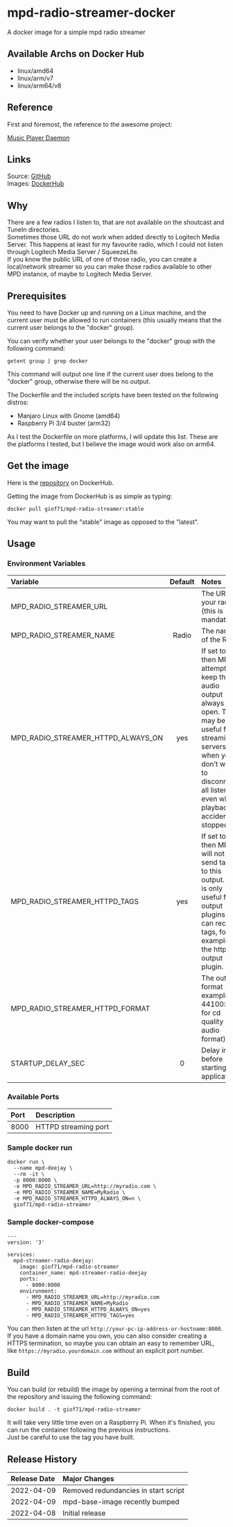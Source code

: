 # mpd-radio-streamer-docker

A docker image for a simple mpd radio streamer

## Available Archs on Docker Hub

- linux/amd64
- linux/arm/v7
- linux/arm64/v8

## Reference

First and foremost, the reference to the awesome project:

[Music Player Daemon](https://www.musicpd.org/)

## Links

Source: [GitHub](https://github.com/giof71/mpd-radio-streamer-docker)  
Images: [DockerHub](https://hub.docker.com/r/giof71/mpd-radio-streamer)

## Why

There are a few radios I listen to, that are not available on the shoutcast and TuneIn directories.  
Sometimes those URL do not work when added directly to Logitech Media Server. This happens at least for my favourite radio, which I could not listen through Logitech Media Server / SqueezeLite.  
If you know the public URL of one of those radio, you can create a local/network streamer so you can make those radios available to other MPD instance, of maybe to Logitech Media Server.

## Prerequisites

You need to have Docker up and running on a Linux machine, and the current user must be allowed to run containers (this usually means that the current user belongs to the "docker" group).

You can verify whether your user belongs to the "docker" group with the following command:

`getent group | grep docker`

This command will output one line if the current user does belong to the "docker" group, otherwise there will be no output.

The Dockerfile and the included scripts have been tested on the following distros:

- Manjaro Linux with Gnome (amd64)
- Raspberry Pi 3/4 buster (arm32)

As I test the Dockerfile on more platforms, I will update this list.
These are the platforms I tested, but I believe the image would work also on arm64.

## Get the image

Here is the [repository](https://hub.docker.com/repository/docker/giof71/mpd-radio-streamer) on DockerHub.

Getting the image from DockerHub is as simple as typing:

`docker pull giof71/mpd-radio-streamer:stable`

You may want to pull the "stable" image as opposed to the "latest".

## Usage

### Environment Variables

Variable|Default|Notes
:---|:---:|:---
MPD_RADIO_STREAMER_URL||The URL of your radio (this is mandatory)
MPD_RADIO_STREAMER_NAME|Radio|The name of the Radio
MPD_RADIO_STREAMER_HTTPD_ALWAYS_ON|yes|If set to yes, then MPD attempts to keep this audio output always open. This may be useful for streaming servers, when you don’t want to disconnect all listeners even when playback is accidentally stopped.
MPD_RADIO_STREAMER_HTTPD_TAGS|yes|If set to no, then MPD will not send tags to this output. This is only useful for output plugins that can receive tags, for example the httpd output plugin.
MPD_RADIO_STREAMER_HTTPD_FORMAT||The output format (for example, 44100:16:2 for cd quality audio format)
STARTUP_DELAY_SEC|0|Delay in sec before starting the application.

### Available Ports

Port|Description
:---|:---
8000|HTTPD streaming port

### Sample docker run

```text
docker run \
  --name mpd-deejay \
  --rm -it \
  -p 8000:8000 \
  -e MPD_RADIO_STREAMER_URL=http://myradio.com \
  -e MPD_RADIO_STREAMER_NAME=MyRadio \
  -e MPD_RADIO_STREAMER_HTTPD_ALWAYS_ON=n \
  giof71/mpd-radio-streamer
```

### Sample docker-compose

```text
---
version: '3'

services:
  mpd-streamer-radio-deejay:
    image: giof71/mpd-radio-streamer
    container_name: mpd-streamer-radio-deejay
    ports:
      - 8000:8000
    environment:
      - MPD_RADIO_STREAMER_URL=http://myradio.com
      - MPD_RADIO_STREAMER_NAME=MyRadio
      - MPD_RADIO_STREAMER_HTTPD_ALWAYS_ON=yes
      - MPD_RADIO_STREAMER_HTTPD_TAGS=yes
```

You can then listen at the url `http://your-pc-ip-address-or-hostname:8000`.  
If you have a domain name you own, you can also consider creating a HTTPS termination, so maybe you can obtain an easy to remember URL, like `https://myradio.yourdomain.com` without an explicit port number.

## Build

You can build (or rebuild) the image by opening a terminal from the root of the repository and issuing the following command:

`docker build . -t giof71/mpd-radio-streamer`

It will take very little time even on a Raspberry Pi. When it's finished, you can run the container following the previous instructions.  
Just be careful to use the tag you have built.

## Release History

Release Date|Major Changes
:---|:---
2022-04-09|Removed redundancies in start script
2022-04-09|mpd-base-image recently bumped
2022-04-08|Initial release
